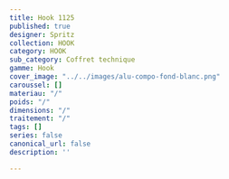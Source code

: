```yaml
---
title: Hook 1125
published: true
designer: Spritz
collection: HOOK
category: HOOK
sub_category: Coffret technique
gamme: Hook
cover_image: "../../images/alu-compo-fond-blanc.png"
caroussel: []
materiau: "/"
poids: "/"
dimensions: "/"
traitement: "/"
tags: []
series: false
canonical_url: false
description: ''

---
```

